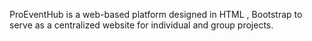 ProEventHub is a web-based platform designed in HTML , Bootstrap to serve as a centralized website for individual and group projects. 
